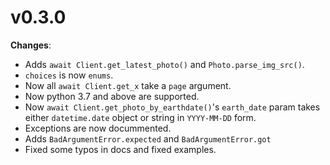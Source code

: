 # v0.3.0

**Changes**:

- Adds `await Client.get_latest_photo()` and `Photo.parse_img_src()`.
- `choices` is now `enums`.
- Now all `await Client.get_x` take a `page` argument.
- Now python 3.7 and above are supported.
- Now `await Client.get_photo_by_earthdate()`'s `earth_date` param takes either `datetime.date` object
or string in `YYYY-MM-DD` form.
- Exceptions are now docummented.
- Adds `BadArgumentError.expected` and `BadArgumentError.got`
- Fixed some typos in docs and fixed examples.

